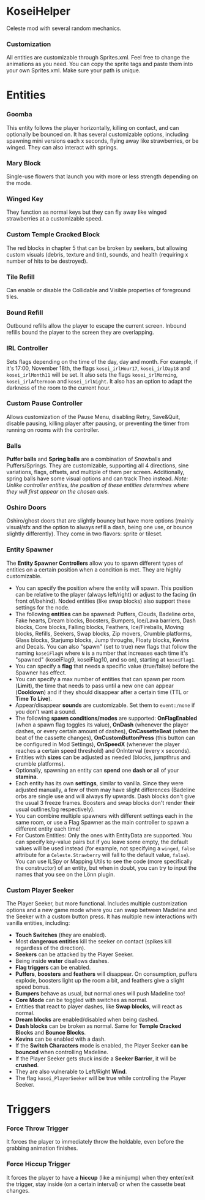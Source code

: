 # KoseiHelper
Celeste mod with several random mechanics.
### Customization
All entities are customizable through Sprites.xml. Feel free to change the animations as you need. You can copy the sprite tags and paste them into your own Sprites.xml. Make sure your path is unique.

# Entities
### Goomba
This entity follows the player horizontally, killing on contact, and can optionally be bounced on. It has several customizable options, including spawning mini versions each x seconds, flying away like strawberries, or be winged. They can also interact with springs.
### Mary Block
Single-use flowers that launch you with more or less strength depending on the mode.
### Winged Key
They function as normal keys but they can fly away like winged strawberries at a customizable speed.
### Custom Temple Cracked Block
The red blocks in chapter 5 that can be broken by seekers, but allowing custom visuals (debris, texture and tint), sounds, and health (requiring x number of hits to be destroyed).
### Tile Refill
Can enable or disable the Collidable and Visible properties of foreground tiles.
### Bound Refill
Outbound refills allow the player to escape the current screen. Inbound refills bound the player to the screen they are overlapping.
### IRL Controller
Sets flags depending on the time of the day, day and month. For example, if it's 17:00, November 18th, the flags `kosei_irlHour17`, `kosei_irlDay18` and `kosei_irlMonth11` will be set. It also sets the flags `kosei_irlMorning`, `kosei_irlAfternoon` and `kosei_irlNight`. It also has an option to adapt the darkness of the room to the current hour.
### Custom Pause Controller
Allows customization of the Pause Menu, disabling Retry, Save&Quit, disable pausing, killing player after pausing, or preventing the timer from running on rooms with the controller.
### Balls
**Puffer balls** and **Spring balls** are a combination of Snowballs and Puffers/Springs. They are customizable, supporting all 4 directions, sine variations, flags, offsets, and multiple of them per screen.
Additionally, spring balls have some visual options and can track Theo instead.
*Note: Unlike controller entities, the position of these entities determines where they will first appear on the chosen axis.*
### Oshiro Doors
Oshiro/ghost doors that are slightly bouncy but have more options (mainly visual/sfx and the option to always refill a dash, being one use, or bounce slightly differently). They come in two flavors: sprite or tileset.
### Entity Spawner
The **Entity Spawner Controllers** allow you to spawn different types of entities on a certain position when a condition is met. They are highly customizable.
- You can specify the position where the entity will spawn. This position can be relative to the player (always left/right) or adjust to the facing (in front of/behind). Noded entities (like swap blocks) also support these settings for the node.
- The following **entities** can be spawned: Puffers, Clouds, Badeline orbs, Fake hearts, Dream blocks, Boosters, Bumpers, Ice/Lava barriers, Dash blocks, Core blocks, Falling blocks, Feathers, Ice/Fireballs, Moving blocks, Refills, Seekers, Swap blocks, Zip movers, Crumble platforms, Glass blocks, Starjump blocks, Jump throughs, Floaty blocks, Kevins and Decals. You can also "spawn" (set to true) new flags that follow the naming `koseiFlagN` where `N` is a number that increases each time it's "spawned" (koseiFlag9, koseiFlag10, and so on), starting at `koseiFlag1`.
- You can specify a **flag** that needs a specific value (true/false) before the Spawner has effect.
- You can specify a max number of entities that can spawn per room (**Limit**), the time that needs to pass until a new one can appear (**Cooldown**) and if they should disappear after a certain time (TTL or **Time To Live**).
- Appear/disappear **sounds** are customizable. Set them to `event:/none` if you don't want a sound.
- The following **spawn conditions/modes** are supported: **OnFlagEnabled** (when a spawn flag toggles its value), **OnDash** (whenever the player dashes, or every certain amount of dashes), **OnCassetteBeat** (when the beat of the cassette changes), **OnCustomButtonPress** (this button can be configured in Mod Settings), **OnSpeedX** (whenever the player reaches a certain speed threshold) and OnInterval (every x seconds).
- Entities with **sizes** can be adjusted as needed (blocks, jumpthrus and crumble platforms).
- Optionally, spawning an entity can **spend** one **dash or** all of your **stamina**.
- Each entity has its own **settings**, similar to vanilla. Since they were adjusted manually, a few of them may have slight differences (Badeline orbs are single use and will always fly upwards. Dash blocks don't give the usual 3 freeze frames. Boosters and swap blocks don't render their usual outlines/bg respectively).
- You can combine multiple spawners with different settings each in the same room, or use a Flag Spawner as the main controller to spawn a different entity each time!
- For Custom Entities: Only the ones with EntityData are supported. You can specify key-value pairs but if you leave some empty, the default values will be used instead (for example, not specifying a `winged`, `false` attribute for a `Celeste.Strawberry` will fall to the default value, `false`). You can use ILSpy or Mapping Utils to see the code (more specifically the constructor) of an entity, but when in doubt, you can try to input the names that you see on the Lönn plugin.
### Custom Player Seeker
The Player Seeker, but more functional. Includes multiple customization options and a new game mode where you can swap between Madeline and the Seeker with a custom button press. It has multiple new interactions with vanilla entities, including:
- **Touch Switches** (they are enabled).
- Most **dangerous entities** kill the seeker on contact (spikes kill regardless of the direction).
- **Seekers** can be attacked by the Player Seeker.
- Being inside **water** disallows dashes.
- **Flag triggers** can be enabled.
- **Puffers**, **boosters** and **feathers** will disappear. On consumption, puffers explode, boosters light up the room a bit, and feathers give a slight speed bonus.
- **Bumpers** behave as usual, but normal ones will push Madeline too!
- **Core Mode** can be toggled with switches as normal.
- Entities that react to player dashes, like **Swap blocks**, will react as normal.
- **Dream blocks** are enabled/disabled when being dashed.
- **Dash blocks** can be broken as normal. Same for **Temple Cracked Blocks** and **Bounce Blocks**.
- **Kevins** can be enabled with a dash.
- If the **Switch Characters** mode is enabled, the Player Seeker **can be bounced** when controlling Madeline.
- If the Player Seeker gets stuck inside a **Seeker Barrier**, it will be **crushed**.
- They are also vulnerable to Left/Right **Wind**.
- The flag `kosei_PlayerSeeker` will be true while controlling the Player Seeker.


# Triggers
### Force Throw Trigger
It forces the player to immediately throw the holdable, even before the grabbing animation finishes.
### Force Hiccup Trigger
It forces the player to have a **hiccup** (like a minijump) when they enter/exit the trigger, stay inside (on a certain interval) or when the cassette beat changes.
